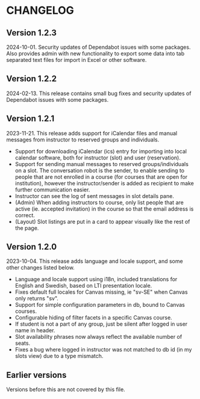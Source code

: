 # CHANGELOG

## Version 1.2.3

2024-10-01. Security updates of Dependabot issues with some packages. Also provides admin with new functionality to export some data into tab separated text files for import in Excel or other software.

## Version 1.2.2

2024-02-13. This release contains small bug fixes and security updates of Dependabot issues with some packages.

## Version 1.2.1

2023-11-21. This release adds support for iCalendar files and manual messages from instructor to reserved groups and individuals.

* Support for downloading iCalendar (ics) entry for importing into local calendar software, both for instructor (slot) and user (reservation).
* Support for sending manual messages to reserved groups/individuals on a slot. The conversation robot is the sender, to enable sending to people that are not enrolled in a course (for courses that are open for institution), however the instructor/sender is added as recipient to make further communication easier.
* Instructor can see the log of sent messages in slot details pane.
* (Admin) When adding instructors to course, only list people that are active (ie. accepted invitation) in the course so that the email address is correct.
* (Layout) Slot listings are put in a card to appear visually like the rest of the page.

## Version 1.2.0

2023-10-04. This release adds language and locale support, and some other changes listed below.

* Language and locale support using i18n, included translations for English and Swedish, based on LTI presentation locale.
* Fixes default full locales for Canvas missing, ie "sv-SE" when Canvas only returns "sv".
* Support for simple configuration parameters in db, bound to Canvas courses.
* Configurable hiding of filter facets in a specific Canvas course.
* If student is not a part of any group, just be silent after logged in user name in header.
* Slot availability phrases now always reflect the available number of seats.
* Fixes a bug where logged in instructor was not matched to db id (in my slots view) due to a type mismatch.

## Earlier versions

Versions before this are not covered by this file.
